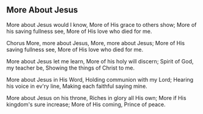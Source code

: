 ## More About Jesus

More about Jesus would I know,
More of His grace to others show;
More of his saving fullness see,
More of His love who died for me.

Chorus
More, more about Jesus,
More, more about Jesus;
More of His saving fullness see,
More of His love who died for me.

More about Jesus let me learn,
More of his holy will discern;
Spirit of God, my teacher be,
Showing the things of Christ to me.

More about Jesus in His Word,
Holding communion with my Lord;
Hearing his voice in ev'ry line,
Making each faithful saying mine.

More about Jesus on his throne,
Riches in glory all His own;
More if His kingdom's sure increase;
More of His coming, Prince of peace.